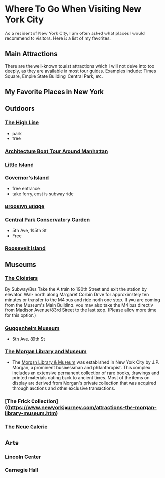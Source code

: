 


# Where To Go When Visiting New York City
As a resident of New York City, I am often asked what places I would recommend to visitors. Here is a list of my favorites.

## Main Attractions
There are the well-known tourist attractions which I will not delve into too deeply, as they are available in most tour guides. Examples include: Times Square, Empire State Building, Central Park, etc. 

## My Favorite Places in New York 

## Outdoors

### [The High Line](https://www.thehighline.org/)
- park
- free

### [Architecture Boat Tour Around Manhattan](https://fareharbor.com/embeds/book/sail-nyc/items/25950/calendar/2019/06/?asn=aia&full-items=yes)


### [Little Island](https://littleisland.org/) 

### [Governor's Island](https://www.govisland.com)
- free entrance
- take ferry, cost is subway ride

### [Brooklyn Bridge](https://www1.nyc.gov/html/dot/html/infrastructure/brooklyn-bridge.shtml)


### [Central Park Conservatory Garden](https://www.centralpark.com/things-to-do/attractions/conservatory-garden/)
- 5th Ave, 105th St
- Free

### [Roosevelt Island](http://rioc.ny.gov/339/Transportation)



## Museums

### [The Cloisters](https://www.metmuseum.org/visit/plan-your-visit/met-cloisters)
By Subway/Bus
Take the A train to 190th Street and exit the station by elevator. Walk north along Margaret Corbin Drive for approximately ten minutes or transfer to the M4 bus and ride north one stop. If you are coming from the Museum's Main Building, you may also take the M4 bus directly from Madison Avenue/83rd Street to the last stop. (Please allow more time for this option.)

### [Guggenheim Museum](https://www.guggenheim.org/)
- 5th Ave, 89th St


### [The Morgan Library and Museum](https://www.themorgan.org)
- The [Morgan Library & Museum](https://www.newyorkjourney.com/attractions-the-morgan-library-museum.htm) was established in New York City by J.P. Morgan, a prominent businessman and philanthropist. This complex includes an extensive permanent collection of rare books, drawings and printed materials dating back to ancient times. Most of the items on display are derived from Morgan's private collection that was acquired through auctions and other exclusive transactions.

### [The Frick Collection]((https://www.newyorkjourney.com/attractions-the-morgan-library-museum.htm)

### [The Neue Galerie](https://www.neuegalerie.org)

## Arts

### Lincoln Center

### Carnegie Hall


